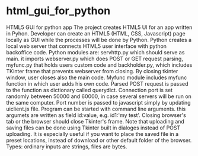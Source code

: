 # html_gui_for_python
HTML5 GUI for python app 
The project creates HTML5 UI for an app written in Pyhon. Developer can create an HTML5 (HTML, CSS, Javascript) page locally as GUI while the processes will be done by Python.
Python creates a local web server that connects HTML5 user interface with python backoffice code. 
Python modules are: servhttp.py which should serve as main. it imports webserver.py which does POST or GET request parsing, myfunc.py that holds users custom code and backholder.py, which includes TKinter frame that prevents webserver from closing. By closing tkinter window, user closes also the main code.
Myfunc module includes myfunc function in which user adds his own code. Parsed POST request is passed to the function as dictionary called querydict.
Connection port is set randomly between 50000 and 60000, in case several servers will be run on the same computer. Port number is passed to javascript simply by updating uiclient.js file.
Program can be started with command line arguments. this argumets are written as field id:value, e.g. id1:'my test'. 
Closing browser's tab or the browser should close Tkinter's frame.
Note that uploading and saving files can be done using Tkinter built in dialoges instead of POST uploading. It is especially useful if you want to place the saved file in a preset locations, instead of download or other default folder of the browser. 
Types: ordinary inputs are strings, files are bytes.
